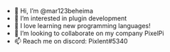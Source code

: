 - 👋 Hi, I’m @mar123beheima
- 👀 I’m interested in plugin development
- 🌱 I love learning new programming languages!
- 💞️ I’m looking to collaborate on my company PixelPi
- 📫 Reach me on discord: Pixlent#5340

<!---
mar123beheima/mar123beheima is a ✨ special ✨ repository because its `README.md` (this file) appears on your GitHub profile.
You can click the Preview link to take a look at your changes.
--->
